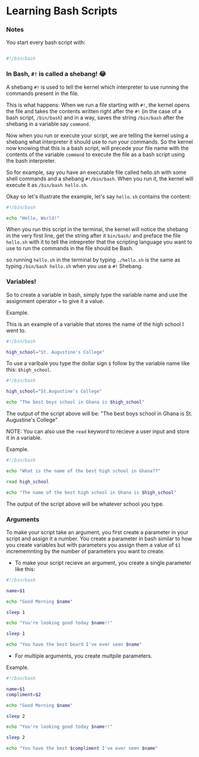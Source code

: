 # Learning Bash Scripts

### Notes

You start every bash script with:

```bash

#!/bin/bash

```

### In Bash, `#!` is called a shebang! :joy:

A shebang `#!` is used to tell the kernel which interpreter to use running the commands present in the file.

This is what happens:
When we run a file starting with `#!`, the kernel opens the file and takes the contents written right after the `#!` (in the case of a bash
script, `/bin/bash`) and in a way, saves the string `/bin/bash` after the shebang in a variable say `command`.

Now when you run or execute your script, we are telling the kernel using a shebang what interpreter it should use to run your commands. 
So the kernel now knowing that this is a bash script, will precede your file name with the contents of the variable `command` to execute the 
file as a bash script using the bash interpreter.

<!-- Note that sometimes it could be a python script or a Go script or some other scripting language. -->

So for example, say you have an executable file called hello.sh with some shell commands and a shebang `#!/bin/bash`. 
When you run it, the kernel will execute it as `/bin/bash hello.sh`.

<!-- If for a example your script was a python script, the string after your shebang would be /bin/python3 -->

Okay so let's illustrate the example, let's say `hello.sh` contains the content:

```bash
#!/bin/bash 

echo "Hello, World!"
```

When you run this script in the terminal, the kernel will notice the shebang in the very first line, get the string after it `bin/bash/` 
and preface the file `hello.sh` with it to tell the intrepreter that the scripting language you want to use to run the commands in the file 
should be Bash.

so running `hello.sh` in the terminal by typing `./hello.sh` is the same as typing `/bin/bash hello.sh` when you use a `#!` Shebang.



### Variables!

So to create a variable in bash, simply type the variable name and use the assignment operator `=` to give it a value.

Example.

This is an example of a variable that stores the name of the high school I went to.

```bash
#!/bin/bash

high_school="St. Augustine's College"
```
To use a varibale you type the dollar sign `$` follow by the variable name like this: `$high_school`.

```bash
#!/bin/bash

high_school="St.Augustine's College"

echo "The best boys school in Ghana is $high_school"
```

The output of the script above will be: "The best boys school in Ghana is St. Augustine's College"

 
NOTE: You can also use the `read` keyword to recieve a user input and store it in a variable.

Example.

```bash
#!/bin/bash

echo "What is the name of the best high school in Ghana??"

read high_school

echo "The name of the best high school in Ghana is $high_school"
```

The output of the script above will be whatever school you type.



### Arguments

To make your script take an argument, you first create a parameter in your script and assign it a number.
You create a parameter in bash similar to how you create variables but with parameters you assign them a value of `$1` incrememnting
by the number of parameters you want to create.

- To make your script recieve an argument, you create a single parameter like this:

```bash
#!/bin/bash

name=$1

echo "Good Morning $name"

sleep 1

echo "You're looking good today $name!!"

sleep 1

echo "You have the best beard I've ever seen $name"
```

- For multiple arguments, you create multpile parameters.

Example.

```bash
#!/bin/bash

name=$1
compliment=$2

echo "Good Morning $name"

sleep 2

echo "You're looking good today $name!!"

sleep 2

echo "You have the best $compliment I've ever seen $name"
```

